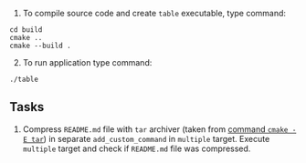 1. To compile source code and create `table` executable, type command:
```
cd build
cmake ..
cmake --build .
```
2. To run application type command:

```
./table
```

## Tasks

1. Compress `README.md` file with `tar` archiver (taken from [command `cmake -E tar`](https://cmake.org/cmake/help/latest/manual/cmake.1.html?highlight=copy#command-line-tool-mode)) in separate `add_custom_command` in `multiple` target.
   Execute `multiple` target and check if `README.md` file was compressed.
